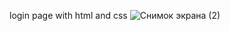 login page with html and css
![Снимок экрана (2)](https://github.com/Chermen12345/login_page/assets/125674026/9acd48f8-f611-453b-a1bf-0a7f81fa269b)
